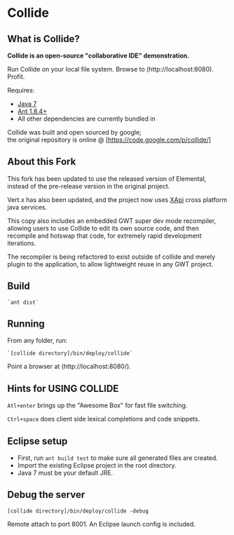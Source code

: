 # Collide
## What is Collide?

**Collide is an open-source "collaborative IDE" demonstration.**

Run Collide on your local file system. Browse to (http://localhost:8080). Profit.

Requires:
* [Java 7](http://www.oracle.com/technetwork/java/javase/downloads/jdk-7u4-downloads-1591156.html)
* [Ant 1.8.4+](http://ant.apache.org/bindownload.cgi)
* All other dependencies are currently bundled in

Collide was built and open sourced by google;  
the original repository is online @ [https://code.google.com/p/collide/]

## About this Fork ##

This fork has been updated to use the released version of Elemental, instead of the pre-release version in the original project.

Vert.x has also been updated, and the project now uses [XApi](https://github.com/WeTheInternet/xapi) cross platform java services.

This copy also includes an embedded GWT super dev mode recompiler, allowing users to use Collide to edit its own source code, 
and then recompile and hotswap that code, for extremely rapid development iterations.

The recompiler is being refactored to exist outside of collide and merely plugin to the application, to allow lightweight reuse in any GWT project.

## Build ##

    `ant dist`


## Running ##

From any folder, run:

    `[collide directory]/bin/deploy/collide`

Point a browser at (http://localhost:8080/).


## Hints for USING COLLIDE ##

`Atl+enter` brings up the "Awesome Box" for fast file switching.

`Ctrl+space` does client side lexical completions and code snippets. 


## Eclipse setup ##

* First, run `ant build test` to make sure all generated files are created.
* Import the existing Eclipse project in the root directory.
* Java 7 must be your default JRE.

## Debug the server ##

  `[collide directory]/bin/deploy/collide -debug`
  
Remote attach to port 8001.  An Eclipse launch config is included.
